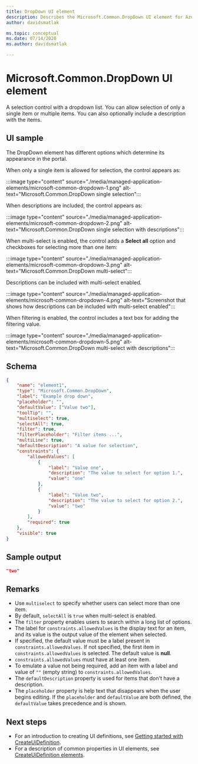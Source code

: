 ```yaml
---
title: DropDown UI element
description: Describes the Microsoft.Common.DropDown UI element for Azure portal. Use to select from available options when deploying a managed application.
author: davidsmatlak

ms.topic: conceptual
ms.date: 07/14/2020
ms.author: davidsmatlak

---
```


# Microsoft.Common.DropDown UI element

A selection control with a dropdown list. You can allow selection of only a single item or multiple items. You can also optionally include a description with the items.

## UI sample

The DropDown element has different options which determine its appearance in the portal.

When only a single item is allowed for selection, the control appears as:

:::image type="content" source="./media/managed-application-elements/microsoft-common-dropdown-1.png" alt-text="Microsoft.Common.DropDown single selection":::

When descriptions are included, the control appears as:

:::image type="content" source="./media/managed-application-elements/microsoft-common-dropdown-2.png" alt-text="Microsoft.Common.DropDown single selection with descriptions":::

When multi-select is enabled, the control adds a **Select all** option and checkboxes for selecting more than one item:

:::image type="content" source="./media/managed-application-elements/microsoft-common-dropdown-3.png" alt-text="Microsoft.Common.DropDown multi-select":::

Descriptions can be included with multi-select enabled.

:::image type="content" source="./media/managed-application-elements/microsoft-common-dropdown-4.png" alt-text="Screenshot that shows how descriptions can be included with multi-select enabled":::

When filtering is enabled, the control includes a text box for adding the filtering value.

:::image type="content" source="./media/managed-application-elements/microsoft-common-dropdown-5.png" alt-text="Microsoft.Common.DropDown multi-select with descriptions":::

## Schema

```json
{
    "name": "element1",
    "type": "Microsoft.Common.DropDown",
    "label": "Example drop down",
    "placeholder": "",
    "defaultValue": ["Value two"],
    "toolTip": "",
    "multiselect": true,
    "selectAll": true,
    "filter": true,
    "filterPlaceholder": "Filter items ...",
    "multiLine": true,
    "defaultDescription": "A value for selection",
    "constraints": {
        "allowedValues": [
            {
                "label": "Value one",
                "description": "The value to select for option 1.",
                "value": "one"
            },
            {
                "label": "Value two",
                "description": "The value to select for option 2.",
                "value": "two"
            }
        ],
        "required": true
    },
    "visible": true
}
```

## Sample output

```json
"two"
```

## Remarks

- Use `multiselect` to specify whether users can select more than one item.
- By default, `selectAll` is `true` when multi-select is enabled.
- The `filter` property enables users to search within a long list of options.
- The label for `constraints.allowedValues` is the display text for an item, and its value is the output value of the element when selected.
- If specified, the default value must be a label present in `constraints.allowedValues`. If not specified, the first item in `constraints.allowedValues` is selected. The default value is **null**.
- `constraints.allowedValues` must have at least one item.
- To emulate a value not being required, add an item with a label and value of `""` (empty string) to `constraints.allowedValues`.
- The `defaultDescription` property is used for items that don't have a description.
- The `placeholder` property is help text that disappears when the user begins editing. If the `placeholder` and `defaultValue` are both defined, the `defaultValue` takes precedence and is shown.

## Next steps

* For an introduction to creating UI definitions, see [Getting started with CreateUiDefinition](create-uidefinition-overview.md).
* For a description of common properties in UI elements, see [CreateUiDefinition elements](create-uidefinition-elements.md).
